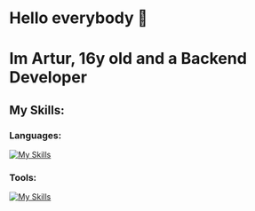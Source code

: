 # Hello everybody 👋

<h1>Im Artur, 16y old and a Backend Developer</h1>

## My Skills:

### Languages:
[![My Skills](https://skillicons.dev/icons?i=html,css,js,java,py,mysql&perline=3)](https://skillicons.dev)

### Tools:
[![My Skills](https://skillicons.dev/icons?i=eclipse,idea,pycharm,vscode&perline=4)](https://skillicons.dev)

